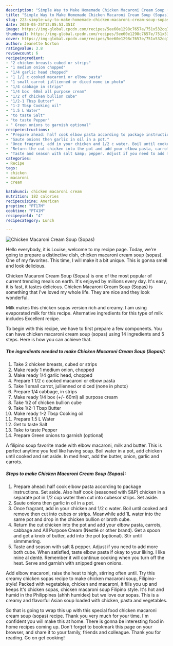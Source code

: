 ```yaml
---
description: "Simple Way to Make Homemade Chicken Macaroni Cream Soup (Sopas)"
title: "Simple Way to Make Homemade Chicken Macaroni Cream Soup (Sopas)"
slug: 223-simple-way-to-make-homemade-chicken-macaroni-cream-soup-sopas
date: 2020-05-25T12:05:53.351Z
image: https://img-global.cpcdn.com/recipes/5ee60e1298c7657e/751x532cq70/chicken-macaroni-cream-soup-sopas-recipe-main-photo.jpg
thumbnail: https://img-global.cpcdn.com/recipes/5ee60e1298c7657e/751x532cq70/chicken-macaroni-cream-soup-sopas-recipe-main-photo.jpg
cover: https://img-global.cpcdn.com/recipes/5ee60e1298c7657e/751x532cq70/chicken-macaroni-cream-soup-sopas-recipe-main-photo.jpg
author: Jeanette Norton
ratingvalue: 3.8
reviewcount: 6
recipeingredient:
- "2 chicken breasts cubed or strips"
- "1 medium onion chopped"
- "1/4 garlic head chopped"
- "1 1/2 c cooked macaroni or elbow pasta"
- "1 small carrot jullienned or diced none in photo"
- "1/4 cabbage in strips"
- "1/4 box  60ml all purpose cream"
- "1/2 of chicken bullion cube"
- "1/2-1 Tbsp Butter"
- "1-2 Tbsp Cooking oil"
- "1.5 L Water"
- "to taste Salt"
- "to taste Pepper"
- " Green onions to garnish optional"
recipeinstructions:
- "Prepare ahead: half cook elbow pasta according to package instructions. Set aside. Also half cook (seasoned with S&amp;P) chicken in a separate pot in 1/2 cup water then cut into cubesor strips. Set aside."
- "Saute onions then garlic in oil in a pot."
- "Once fragrant, add in your chicken and 1/2 c water. Boil until cooked and remove then cut into cubes or strips. Meanwhile add 1L water into the same pot and drop in the chicken bullion or broth cube."
- "Return the cut chicken into the pot and add your elbow pasta, carrots, cabbage and All Purpose Cream (Nestlé or other brand). Get a spoon and get a knob of butter, add into the pot (optional). Stir until simmmering."
- "Taste and season with salt &amp; pepper. Adjust if you need to add more both cube. When satisfied, taste elbow pasta if okay to your liking. I like mine al denté. Remember it will continue cooking when you turn off the heat. Serve and garnish with snipped green onions."
categories:
- Recipe
tags:
- chicken
- macaroni
- cream

katakunci: chicken macaroni cream 
nutrition: 182 calories
recipecuisine: American
preptime: "PT17M"
cooktime: "PT41M"
recipeyield: "4"
recipecategory: Lunch

---
```



![Chicken Macaroni Cream Soup (Sopas)](https://img-global.cpcdn.com/recipes/5ee60e1298c7657e/751x532cq70/chicken-macaroni-cream-soup-sopas-recipe-main-photo.jpg)

Hello everybody, it is Louise, welcome to my recipe page. Today, we're going to prepare a distinctive dish, chicken macaroni cream soup (sopas). One of my favorites. This time, I will make it a bit unique. This is gonna smell and look delicious.

Chicken Macaroni Cream Soup (Sopas) is one of the most popular of current trending meals on earth. It's enjoyed by millions every day. It's easy, it is fast, it tastes delicious. Chicken Macaroni Cream Soup (Sopas) is something that I've loved my whole life. They are nice and they look wonderful.

Milk makes this chicken sopas version rich and creamy. I am using evaporated milk for this recipe. Alternative ingredients for this type of milk includes Excellent recipe.


To begin with this recipe, we have to first prepare a few components. You can have chicken macaroni cream soup (sopas) using 14 ingredients and 5 steps. Here is how you can achieve that.

<!--inarticleads1-->

##### The ingredients needed to make Chicken Macaroni Cream Soup (Sopas):

1. Take 2 chicken breasts, cubed or strips
1. Make ready 1 medium onion, chopped
1. Make ready 1/4 garlic head, chopped
1. Prepare 1 1/2 c cooked macaroni or elbow pasta
1. Take 1 small carrot, jullienned or diced (none in photo)
1. Prepare 1/4 cabbage, in strips
1. Make ready 1/4 box (+/- 60ml) all purpose cream
1. Take 1/2 of chicken bullion cube
1. Take 1/2-1 Tbsp Butter
1. Make ready 1-2 Tbsp Cooking oil
1. Prepare 1.5 L Water
1. Get to taste Salt
1. Take to taste Pepper
1. Prepare  Green onions to garnish (optional)


A filipino soup favorite made with elbow macaroni, milk and butter. This is perfect anytime you feel like having soup. Boil water in a pot, add chicken until cooked and set aside. In med heat, add the butter, onion, garlic and carrots. 

<!--inarticleads2-->

##### Steps to make Chicken Macaroni Cream Soup (Sopas):

1. Prepare ahead: half cook elbow pasta according to package instructions. Set aside. Also half cook (seasoned with S&amp;P) chicken in a separate pot in 1/2 cup water then cut into cubesor strips. Set aside.
1. Saute onions then garlic in oil in a pot.
1. Once fragrant, add in your chicken and 1/2 c water. Boil until cooked and remove then cut into cubes or strips. Meanwhile add 1L water into the same pot and drop in the chicken bullion or broth cube.
1. Return the cut chicken into the pot and add your elbow pasta, carrots, cabbage and All Purpose Cream (Nestlé or other brand). Get a spoon and get a knob of butter, add into the pot (optional). Stir until simmmering.
1. Taste and season with salt &amp; pepper. Adjust if you need to add more both cube. When satisfied, taste elbow pasta if okay to your liking. I like mine al denté. Remember it will continue cooking when you turn off the heat. Serve and garnish with snipped green onions.


Add elbow macaroni, raise the heat to high, stirring often until. Try this creamy chicken sopas recipe to make chicken macaroni soup, Filipino-style! Packed with vegetables, chicken and macaroni, it fills you up and keeps It&#39;s chicken sopas, chicken macaroni soup Filipino style. It&#39;s hot and humid in the Philippines (ahhh humidex) but we love our sopas. This is a creamy and flavorful Asian soup loaded with chicken, pasta and vegetables. 

So that is going to wrap this up with this special food chicken macaroni cream soup (sopas) recipe. Thank you very much for your time. I'm confident you will make this at home. There is gonna be interesting food in home recipes coming up. Don't forget to bookmark this page on your browser, and share it to your family, friends and colleague. Thank you for reading. Go on get cooking!
